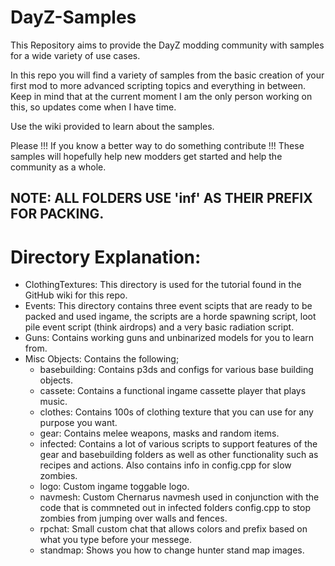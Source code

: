 # DayZ-Samples
This Repository aims to provide the DayZ modding community with samples for a wide variety of use cases. 

In this repo you will find a variety of samples from the basic creation of your first mod to more advanced scripting topics and everything in between. 
Keep in mind that at the current moment I am the only person working on this, so updates come when I have time.

Use the wiki provided to learn about the samples.

Please !!! If you know a better way to do something contribute !!! These samples will hopefully help new modders get started and help the community as a whole.

## NOTE: ALL FOLDERS USE 'inf' AS THEIR PREFIX FOR PACKING.

# Directory Explanation:
- ClothingTextures: This directory is used for the tutorial found in the GitHub wiki for this repo.
- Events: This directory contains three event scipts that are ready to be packed and used ingame, the scripts are a horde spawning script, loot pile event script (think airdrops) and a very basic radiation script.
- Guns: Contains working guns and unbinarized models for you to learn from.
- Misc Objects: Contains the following;
  - basebuilding: Contains p3ds and configs for various base building objects.
  - cassete: Contains a functional ingame cassette player that plays music.
  - clothes: Contains 100s of clothing texture that you can use for any purpose you want.
  - gear: Contains melee weapons, masks and random items.
  - infected: Contains a lot of various scripts to support features of the gear and basebuilding folders as well as other functionality such as recipes and actions. Also contains info in config.cpp for slow zombies.
  - logo: Custom ingame toggable logo.
  - navmesh: Custom Chernarus navmesh used in conjunction with the code that is commneted out in infected folders config.cpp to stop zombies from jumping over walls and fences.
  - rpchat: Small custom chat that allows colors and prefix based on what you type before your messege.
  - standmap: Shows you how to change hunter stand map images.
